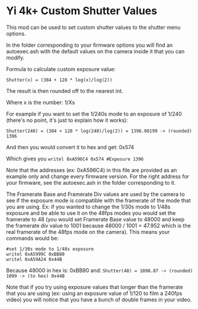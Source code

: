# Yi 4k+ Custom Shutter Values

This mod can be used to set custom shutter values to the shutter menu options.

In the folder corresponding to your firmware options you will find an 
autoexec.ash with the default values on the camera inside it that you can 
modify.

Formula to calculate custom exposure value: 

```Shutter(x) = (384 + 128 * log(x)/log(2))```

The result is then rounded off to the nearest int.

Where x is the number: 1/Xs

For example if you want to set the 1/240s mode to an exposure of 1/240 (there's 
no point, it's just to explain how it works):

```Shutter(240) = (384 + 128 * log(240)/log(2)) = 1396.08199 -> (rounded) 1396```

And then you would convert it to hex and get: 0x574

Which gives you ```writel 0xA596C4 0x574 #Exposure 1396```

Note that the addresses (ex: 0xA596C4) in this file are provided as an example 
only and change every firmware version. For the right address for your firmware, 
see the autoexec.ash in the folder corresponding to it.

The Framerate Base and Framerate Div values are used by the camera to see if 
the exposure mode is compatible with the framerate of the mode that you are 
using. Ex: if you wanted to change the 1/30s mode to 1/48s exposure and be able 
to use it on the 48fps modes you would set the framerate to 48 (you would set 
Framerate Base value to 48000 and keep the framerate div value to 1001 because 
48000 / 1001 = 47.952 which is the real framerate of the 48fps mode on the 
camera). This means your commands would be:

```
#set 1/30s mode to 1/48s exposure
writel 0xA5999C 0xBB80
writel 0xA59A24 0x44B
```

Because 48000 in hex is: 0xBB80 and: ```Shutter(48) = 1098.87 -> (rounded) 1099 -> (to hex) 0x44B```

Note that if you try using exposure values that longer than the framerate that 
you are using (ex: using an exposure value of 1/120 to film a 240fps video) you 
will notice that you have a bunch of double frames in your video.
